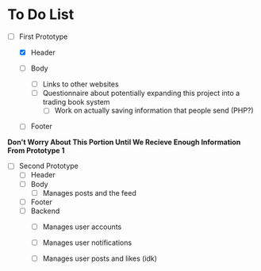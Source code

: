 # To Do List

- [ ] First Prototype
    - [X] Header
    - [ ] Body
        - [ ] Links to other websites
        - [ ] Questionnaire about potentially expanding this project into a trading book system
            - [ ] Work on actually saving information that people send (PHP?)
    - [ ] Footer


**Don't Worry About This Portion Until We Recieve Enough Information From Prototype 1**
- [ ] Second Prototype
    - [ ] Header
    - [ ] Body
        - [ ] Manages posts and the feed
    - [ ] Footer
    - [ ] Backend
        - [ ] Manages user accounts
        - [ ] Manages user notifications
        - [ ] Manages user posts and likes (idk)


